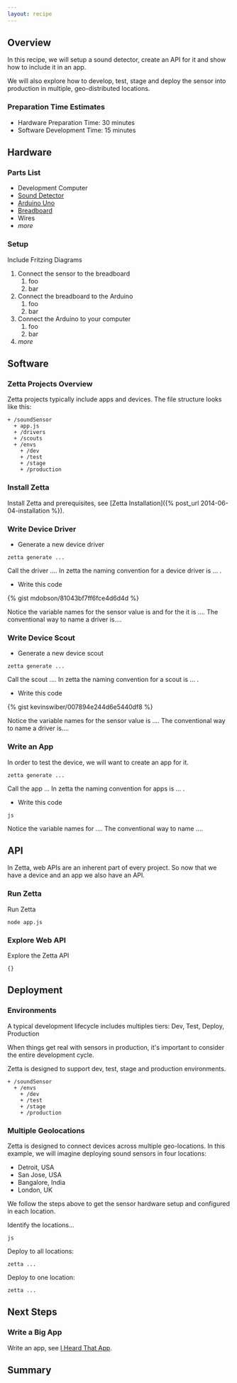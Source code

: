 ```yaml
---
layout: recipe
---
```


## Overview

In this recipe, we will setup a sound detector, create an API for it and show how to include it in an app.

We will also explore how to develop, test, stage and deploy the sensor into production in multiple, geo-distributed locations.

### Preparation Time Estimates

* Hardware Preparation Time: 30 minutes
* Software Development Time: 15 minutes

## Hardware

### Parts List
* Development Computer
* [Sound Detector](https://www.sparkfun.com/products/12642)
* [Arduino Uno](http://arduino.cc/en/Main/ArduinoBoardUno)
* [Breadboard]()
* Wires
* *more*

### Setup

Include Fritzing Diagrams

1. Connect the sensor to the breadboard
    1. foo
    1. bar
1. Connect the breadboard to the Arduino
    1. foo
    1. bar
1. Connect the Arduino to your computer
    1. foo
    1. bar
1. *more*

## Software

### Zetta Projects Overview

Zetta projects typically include apps and devices. The file structure looks like this:

```
+ /soundSensor
  + app.js
  + /drivers
  + /scouts
  + /envs
    + /dev
    + /test
    + /stage
    + /production
```

### Install Zetta

Install Zetta and prerequisites, see [Zetta Installation]({% post_url 2014-06-04-installation %}).

### Write Device Driver

* Generate a new device driver 

```
zetta generate ...
```

Call the driver .... In zetta the naming convention for a device driver is ... .

* Write this code

{% gist mdobson/81043bf7ff6fce4d6d4d %}

Notice the variable names for the sensor value is  and for the  it is .... The conventional way to name a driver is....

### Write Device Scout

* Generate a new device scout

```
zetta generate ...
```

Call the scout .... In zetta the naming convention for a scout is ... .

* Write this code

{% gist kevinswiber/007894e244d6e5440df8 %}

Notice the variable names for the sensor value is .... The conventional way to name a driver is....

### Write an App

In order to test the device, we will want to create an app for it.

```
zetta generate ...
```

Call the app ... In zetta the naming convention for apps is ... .

* Write this code

```
js
```

Notice the variable names for .... The conventional way to name ....

## API

In Zetta, web APIs are an inherent part of every project. So now that we have a device and an app we also have an API.

### Run Zetta

Run Zetta

```
node app.js
```

### Explore Web API

Explore the Zetta API

```
{}
```

## Deployment

### Environments

A typical development lifecycle includes multiples tiers: Dev, Test, Deploy, Production

When things get real with sensors in production, it's important to consider the entire development cycle.

Zetta is designed to support dev, test, stage and production environments.

```
+ /soundSensor
  + /envs
    + /dev
    + /test
    + /stage
    + /production
```

### Multiple Geolocations

Zetta is designed to connect devices across multiple geo-locations. In this example, we will imagine deploying sound sensors in four locations:

* Detroit, USA
* San Jose, USA
* Bangalore, India
* London, UK

We follow the steps above to get the sensor hardware setup and configured in each location.

Identify the locations...

```
js
```

Deploy to all locations:

```
zetta ...
```

Deploy to one location:

```
zetta ...
```


## Next Steps

### Write a Big App

Write an app, see [I Heard That App]().

## Summary